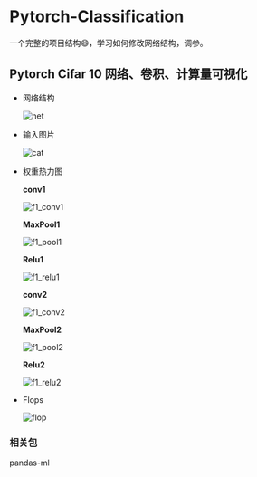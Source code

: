 # Pytorch-Classification

一个完整的项目结构:smile:，学习如何修改网络结构，调参。

## Pytorch Cifar 10 网络、卷积、计算量可视化

* 网络结构

  ![net](./visualzation/net.png)

* 输入图片

  ![cat](./visualzation/cat.png)

* 权重热力图

  **conv1**

  ![f1_conv1](./visualzation/heatmap/f1_conv1.png)

  **MaxPool1**

  ![f1_pool1](./visualzation/heatmap/f1_pool1.png)

  **Relu1**

  ![f1_relu1](./visualzation/heatmap/f1_relu1.png)

  **conv2**

  ![f1_conv2](./visualzation/heatmap/f1_conv2.png)

  **MaxPool2**

  ![f1_pool2](./visualzation/heatmap/f1_pool2.png)

  **Relu2**

  ![f1_relu2](./visualzation/heatmap/f1_relu2.png)

* Flops

  ![flop](./visualzation/flop.png)

### 相关包

pandas-ml